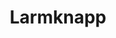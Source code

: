 ---
title: 'Larmknapp'
symbol_image: 'symbols/kr/51.svg'
weight: 51
card: true
card_color: 'bg-symbol-red'
---